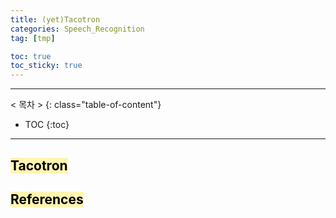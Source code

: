 ```yaml
---
title: (yet)Tacotron
categories: Speech_Recognition
tag: [tmp]

toc: true
toc_sticky: true
---
```


---
< 목차 >
{: class="table-of-content"}
* TOC
{:toc}
---

## <mark style='background-color: #fff5b1'> Tacotron </mark>


## <mark style='background-color: #fff5b1'> References </mark>


